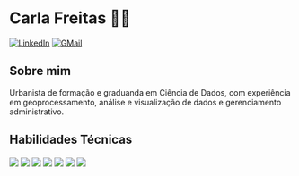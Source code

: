 # Carla Freitas 👋🏽

[![LinkedIn](https://img.shields.io/badge/LinkedIn-0077B5?style=for-the-badge&logo=linkedin&logoColor=white)](https://www.linkedin.com/in/freitas-carla/) [![GMail](https://img.shields.io/badge/Gmail-D14836?style=for-the-badge&logo=gmail&logoColor=white)](mailto:contatocarlafreitas@gmail.com)

## Sobre mim

Urbanista de formação e graduanda em Ciência de Dados, com experiência em geoprocessamento, análise e visualização de dados e gerenciamento administrativo.

## Habilidades Técnicas
<div style="display: inline_block">
  <img align="center" src="https://img.shields.io/badge/Python-3776AB?style=for-the-badge&logo=python&logoColor=white" />
  <img align="center" src="https://img.shields.io/badge/Jupyter-F37626.svg?&style=for-the-badge&logo=Jupyter&logoColor=white" />
  <img align="center" src="https://img.shields.io/badge/VSCode-0078D4?style=for-the-badge&logo=visual%20studio%20code&logoColor=white" />
  <img align="center" src="https://img.shields.io/badge/Microsoft_Excel-217346?style=for-the-badge&logo=microsoft-excel&logoColor=white" />
  <img align="center" src="https://img.shields.io/badge/Sqlite-003B57?style=for-the-badge&logo=sqlite&logoColor=white" />
  <img align="center" src="https://img.shields.io/badge/PostgreSQL-316192?style=for-the-badge&logo=postgresql&logoColor=white" />
  <img align="center" src="https://img.shields.io/badge/Tableau-E97627?style=for-the-badge&logo=Tableau&logoColor=white" />
</div>
    
  
